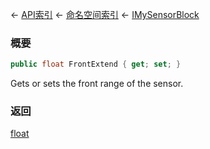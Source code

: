 ← [API索引](Api-Index) ← [命名空间索引](Namespace-Index) ← [IMySensorBlock](Sandbox.ModAPI.Ingame.IMySensorBlock)

### 概要

```csharp
public float FrontExtend { get; set; }
```

Gets or sets the front range of the sensor.

### 返回

[float](https://docs.microsoft.com/en-us/dotnet/api/System.Single?view=netframework-4.6)

